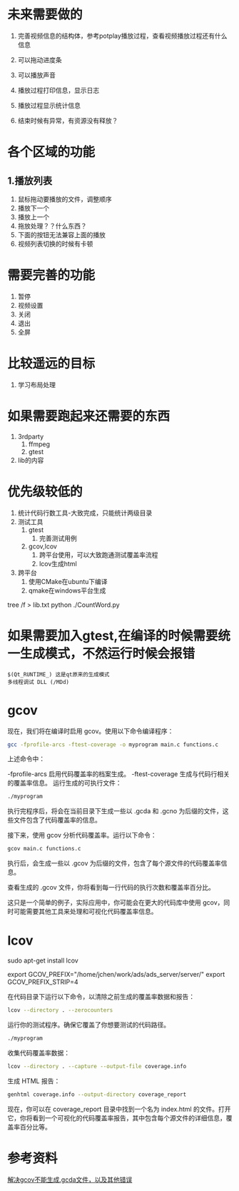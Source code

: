 # 未来需要做的
1. 完善视频信息的结构体，参考potplay播放过程，查看视频播放过程还有什么信息
2. 可以拖动进度条
3. 可以播放声音
5. 播放过程打印信息，显示日志
6. 播放过程显示统计信息

7. 结束时候有异常，有资源没有释放？

# 各个区域的功能
## 1.播放列表
1. 鼠标拖动要播放的文件，调整顺序
2. 播放下一个
3. 播放上一个
4. 拖放处理？？什么东西？
5. 下面的按钮无法兼容上面的播放
6. 视频列表切换的时候有卡顿

# 需要完善的功能
1. 暂停
2. 视频设置
3. 关闭
4. 退出
5. 全屏



# 比较遥远的目标
1. 学习布局处理


# 如果需要跑起来还需要的东西
1. 3rdparty
   1. ffmpeg
   2. gtest
2. lib的内容

# 优先级较低的
1. 统计代码行数工具-大致完成，只能统计两级目录
2. 测试工具
   1. gtest
      1. 完善测试用例
   2. gcov,lcov
      1. 跨平台使用，可以大致跑通测试覆盖率流程
      2. lcov生成html
3. 跨平台
   1. 使用CMake在ubuntu下编译
   2. qmake在windows平台生成

tree /f > lib.txt
python ./CountWord.py

# 如果需要加入gtest,在编译的时候需要统一生成模式，不然运行时候会报错
```
$(Qt_RUNTIME_) 这是qt原来的生成模式
多线程调试 DLL (/MDd)
```

# gcov
现在，我们将在编译时启用 gcov。使用以下命令编译程序：
```bash
gcc -fprofile-arcs -ftest-coverage -o myprogram main.c functions.c
```
上述命令中：

-fprofile-arcs 启用代码覆盖率的档案生成。
-ftest-coverage 生成与代码行相关的覆盖率信息。
运行生成的可执行文件：

```bash
./myprogram
```
执行完程序后，将会在当前目录下生成一些以 .gcda 和 .gcno 为后缀的文件，这些文件包含了代码覆盖率的信息。

接下来，使用 gcov 分析代码覆盖率。运行以下命令：

```bash
gcov main.c functions.c
```
执行后，会生成一些以 .gcov 为后缀的文件，包含了每个源文件的代码覆盖率信息。

查看生成的 .gcov 文件，你将看到每一行代码的执行次数和覆盖率百分比。

这只是一个简单的例子，实际应用中，你可能会在更大的代码库中使用 gcov，同时可能需要其他工具来处理和可视化代码覆盖率信息。



# lcov

sudo apt-get install lcov

export GCOV_PREFIX="/home/jchen/work/ads/ads_server/server/"
export GCOV_PREFIX_STRIP=4


在代码目录下运行以下命令，以清除之前生成的覆盖率数据和报告：
```bash
lcov --directory . --zerocounters
```
运行你的测试程序。确保它覆盖了你想要测试的代码路径。
```bash
./myprogram
```
收集代码覆盖率数据：
```bash
lcov --directory . --capture --output-file coverage.info
```
生成 HTML 报告：
```bash
genhtml coverage.info --output-directory coverage_report
```
现在，你可以在 coverage_report 目录中找到一个名为 index.html 的文件。打开它，你将看到一个可视化的代码覆盖率报告，其中包含每个源文件的详细信息，覆盖率百分比等。


# 参考资料
[解决gcov不能生成.gcda文件，以及其他错误](https://blog.csdn.net/rheostat/article/details/5983726)
